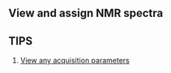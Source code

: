 <!-- AUTOMATICALLY GENERATED BY BUILD_SUMMARY -->
## View and assign NMR spectra [](4c986ed7d921b11fbe6f20240f0df3a8/index.yml)

## TIPS

1. [View any acquisition parameters](viewParameter/index.md)